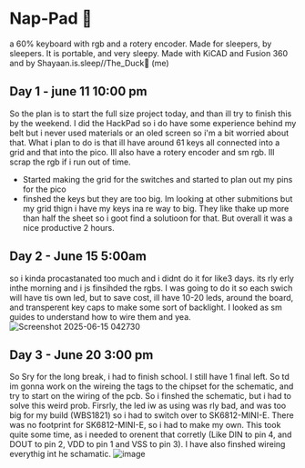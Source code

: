 # **Nap-Pad 🛌**
a 60% keyboard with rgb and a rotery encoder. Made for sleepers, by sleepers. It is portable, and very sleepy. Made with KiCAD and Fusion 360 and by Shayaan.is.sleep//The_Duck🦆 (me)

## Day 1 - june 11 10:00 pm
So the plan is to start the full size project today, and than ill try to finish this by the weekend. I did the HackPad so i do have some experience behind my belt but i never used materials or an oled screen so i'm a bit worried about that. What i plan to do is that ill have around 61 keys all connected into a grid and that into the pico. Ill also have a rotery encoder and sm rgb. Ill scrap the rgb if i run out of time.
- Started making the grid for the switches and started to plan out my pins for the pico
- finshed the keys but they are too big. Im looking at other submitions but my grid thign i have my keys ina re way to big. They like thake up more than half the sheet so i goot find a solutioon for that. But overall it was a nice productive 2 hours.

## Day 2 - June 15 5:00am
so i kinda procastanated too much and i didnt do it for like3 days. its rly erly inthe morning and i js finsihded the rgbs. I was going to do it so each swich will have tis own led, but to save cost, ill have 10-20 leds, around the board, and transperent key caps to make some sort of backlight. I looked as sm guides to understand how to wire them and yea. 
![Screenshot 2025-06-15 042730](https://github.com/user-attachments/assets/18774635-9bae-4fa1-a434-80ccb6124f04)

## Day 3 - June 20 3:00 pm
So Sry for the long break, i had to finish school. I still have 1 final left. So td im gonna work on the wireing the tags to the chipset for the schematic, and try to start on the wiring of the pcb. So i finshed the schematic, but i had to solve this weird prob. Firsrly, the led iw as using was rly bad, and was too big for my build (WBS1821) so i had to switch over to SK6812-MINI-E. There was no footprint for SK6812-MINI-E, so i had to make my own. This took quite some time, as i needed to orenent that corretly (Like DIN to pin 4, and DOUT to pin 2, VDD to pin 1 and VSS to pin 3). I have also finshed wireing everythig int he schamatic. ![image](https://github.com/user-attachments/assets/377487ba-7ccc-42ee-9681-0ea5b08beca9)

